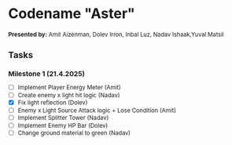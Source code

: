 # Codename "Aster"

<small>

**Presented by:** Amit Aizenman, Dolev Irron, Inbal Luz, Nadav Ishaak,Yuval Matsil

## Tasks

### Milestone 1 (21.4.2025)

- [ ] Implement Player Energy Meter (Amit)
- [ ] Create enemy x light hit logic (Nadav)
- [X] Fix light reflection (Dolev)
- [ ] Enemy x Light Source Attack logic + Lose Condition (Amit)
- [ ] Implement Splitter Tower (Nadav)
- [ ] Implement Enemy HP Bar (Dolev)
- [ ] Change ground material to green (Nadav)